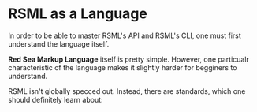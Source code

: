 # RSML as a Language
In order to be able to master RSML's API and RSML's CLI, one must first understand the language itself.

**Red Sea Markup Language** itself is pretty simple. However, one particualr characteristic of the language makes it slightly harder for begginers to understand.

RSML isn't globally specced out. Instead, there are standards, which one should definitely learn about: 

